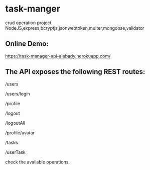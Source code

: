 # task-manger
 crud operation project
NodeJS,express,bcryptjs,jsonwebtoken,multer,mongoose,validator


Online Demo:
---------------------------
https://task-manager-api-alabady.herokuapp.com/

The API exposes the following REST routes:
-------------------------------------------------

/users

/users/login

/profile

/logout

/logoutAll

/profile/avatar

/tasks

/userTask

check the available operations.
 

